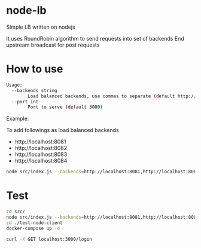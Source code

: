 # node-lb

Simple LB written on nodejs

It uses RoundRobin algorithm to send requests into set of backends
End upstream broadcast for post requests



# How to use
```bash
Usage:
  --backends string
        Load balanced backends, use commas to separate (default http://localhost:8081,http://localhost:8082,http://localhost:8083,http://localhost:8084)
  --port int
        Port to serve (default 3000)
```

Example:

To add followings as load balanced backends
- http://localhost:8081
- http://localhost:8082
- http://localhost:8083
- http://localhost:8084
```bash
node src/index.js --backends=http://localhost:8081,http://localhost:8082,http://localhost:8083,http://localhost:8084 --port=3000
```
# Test
```bash
cd src/
node src/index.js --backends=http://localhost:8081,http://localhost:8082,http://localhost:8083,http://localhost:8084 --port=3000
cd ./test-node-client
docker-compose up -d

curl -X GET localhost:3000/login
```
